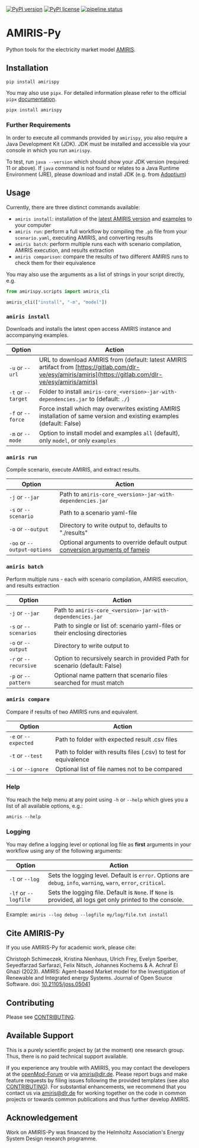 <!-- SPDX-FileCopyrightText: 2024 German Aerospace Center <amiris@dlr.de>

SPDX-License-Identifier: Apache-2.0 -->

[![PyPI version](https://badge.fury.io/py/amirispy.svg)](https://badge.fury.io/py/amirispy)
[![PyPI license](https://img.shields.io/pypi/l/amirispy.svg)](https://badge.fury.io/py/amirispy)
[![pipeline status](https://gitlab.com/dlr-ve/esy/amiris/amiris-py/badges/main/pipeline.svg)](https://gitlab.com/dlr-ve/esy/amiris/amiris-py/commits/main)


# AMIRIS-Py
Python tools for the electricity market model [AMIRIS](https://dlr-ve.gitlab.io/esy/amiris/home/).

## Installation

    pip install amirispy

You may also use `pipx`. For detailed information please refer to the
official `pipx` [documentation](https://github.com/pypa/pipx).

    pipx install amirispy


### Further Requirements

In order to execute all commands provided by `amirispy`, you also require a Java Development Kit (JDK).
JDK must be installed and accessible via your console in which you run `amirispy`.

To test, run `java --version` which should show your JDK version (required: 11 or above).
If `java` command is not found or relates to a Java Runtime Environment (JRE), please download and install JDK (e.g.
from [Adoptium](https://adoptium.net/de/temurin/releases/?version=17))

## Usage
Currently, there are three distinct commands available:

- `amiris install`: installation of the [latest AMIRIS version](https://gitlab.com/dlr-ve/esy/amiris/amiris)
  and [examples](https://gitlab.com/dlr-ve/esy/amiris/examples) to your computer
- `amiris run`: perform a full workflow by compiling the `.pb` file from your `scenario.yaml`, executing AMIRIS, and
  converting results
- `amiris batch`: perform multiple runs each with scenario compilation, AMIRIS execution, and results extraction
- `amiris comparison`: compare the results of two different AMIRIS runs to check them for their equivalence

You may also use the arguments as a list of strings in your script directly, e.g.

```python
from amirispy.scripts import amiris_cli

amiris_cli(["install", "-m", "model"])
```

### `amiris install`
Downloads and installs the latest open access AMIRIS instance and accompanying examples.

| Option             | Action                                                                                                                                                       |
|--------------------|--------------------------------------------------------------------------------------------------------------------------------------------------------------|
| `-u` or `--url`    | URL to download AMIRIS from (default: latest AMIRIS artifact from [https://gitlab.com/dlr-ve/esy/amiris/amiris](https://gitlab.com/dlr-ve/esy/amiris/amiris) |
| `-t` or `--target` | Folder to install `amiris-core_<version>-jar-with-dependencies.jar` to (default: `./`)                                                                       |
| `-f` or `--force`  | Force install which may overwrites existing AMIRIS installation of same version and existing examples (default: False)                                       |
| `-m` or `--mode`   | Option to install model and examples `all` (default), only `model`, or only `examples`                                                                       |


### `amiris run`
Compile scenario, execute AMIRIS, and extract results.

| Option                      | Action                                                                                                                                                            |
|-----------------------------|-------------------------------------------------------------------------------------------------------------------------------------------------------------------|
| `-j` or `--jar`             | Path to `amiris-core_<version>-jar-with-dependencies.jar`                                                                                                         |
| `-s` or `--scenario`        | Path to a scenario yaml-file                                                                                                                                      |
| `-o` or `--output`          | Directory to write output to, defaults to "./results"                                                                                                             |
| `-oo` or `--output-options` | Optional arguments to override default output [conversion arguments of fameio](https://gitlab.com/fame-framework/fame-io/-/blob/main/README.md#read-fame-results) |

### `amiris batch`
Perform multiple runs - each with scenario compilation, AMIRIS execution, and results extraction

| Option                | Action                                                                        |
|-----------------------|-------------------------------------------------------------------------------|
| `-j` or `--jar`       | Path to `amiris-core_<version>-jar-with-dependencies.jar`                     |
| `-s` or `--scenarios` | Path to single or list of: scenario yaml-files or their enclosing directories |
| `-o` or `--output`    | Directory to write output to                                                  |
| `-r` or `--recursive` | Option to recursively search in provided Path for scenario (default: False)   |
| `-p` or `--pattern`   | Optional name pattern that scenario files searched for must match             |


### `amiris compare`
Compare if results of two AMIRIS runs and equivalent.

| Option               | Action                                                            |
|----------------------|-------------------------------------------------------------------|
| `-e` or `--expected` | Path to folder with expected result .csv files                    |
| `-t` or `--test`     | Path to folder with results files (.csv) to test  for equivalence |
| `-i` or `--ignore`   | Optional list of file names not to be compared                    |


### Help
You reach the help menu at any point using `-h` or `--help` which gives you a list of all available options, e.g.:

`amiris --help`


### Logging
You may define a logging level or optional log file as **first** arguments in your workflow using any of the following
arguments:

| Option               | Action                                                                                                           |
|----------------------|------------------------------------------------------------------------------------------------------------------|
| `-l` or `--log`      | Sets the logging level. Default is `error`. Options are `debug`, `info`, `warning`, `warn`, `error`, `critical`. |
| `-lf` or `--logfile` | Sets the logging file. Default is `None`. If `None` is provided, all logs get only printed to the console.       |

Example: `amiris --log debug --logfile my/log/file.txt install`

## Cite AMIRIS-Py
If you use AMIRIS-Py for academic work, please cite:

Christoph Schimeczek, Kristina Nienhaus, Ulrich Frey, Evelyn Sperber, Seyedfarzad Sarfarazi, Felix Nitsch, Johannes
Kochems & A. Achraf El Ghazi (2023). AMIRIS: Agent-based Market model for the Investigation of Renewable and Integrated
energy Systems. Journal of Open Source Software. doi: [10.21105/joss.05041](https://doi.org/10.21105/joss.05041)

## Contributing
Please see [CONTRIBUTING](CONTRIBUTING.md).

## Available Support
This is a purely scientific project by (at the moment) one research group.
Thus, there is no paid technical support available.

If you experience any trouble with AMIRIS, you may contact the developers at
the [openMod-Forum](https://forum.openmod.org/tag/amiris) or via [amiris@dlr.de](mailto:amiris@dlr.de).
Please report bugs and make feature requests by filing issues following the provided templates (see
also [CONTRIBUTING](CONTRIBUTING.md)).
For substantial enhancements, we recommend that you contact us via [amiris@dlr.de](mailto:amiris@dlr.de) for working
together on the code in common projects or towards common publications and thus further develop AMIRIS.

## Acknowledgement
Work on AMIRIS-Py was financed by the Helmholtz Association's Energy System Design research programme.